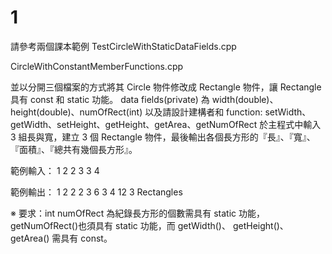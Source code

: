 # 1
請參考兩個課本範例
TestCircleWithStaticDataFields.cpp

CircleWithConstantMemberFunctions.cpp

並以分開三個檔案的方式將其 Circle 物件修改成 Rectangle 物件，讓 Rectangle 具有 const 和 static 功能。
data fields(private) 為 width(double)、height(double)、numOfRect(int)
以及請設計建構者和 function: setWidth、getWidth、setHeight、getHeight、getArea、getNumOfRect
於主程式中輸入 3 組長與寬，建立 3 個 Rectangle 物件，最後輸出各個長方形的『長』、『寬』、『面積』、『總共有幾個長方形』。

範例輸入：
1 2 2 3 3 4

範例輸出：
1 2 2 
2 3 6 
3 4 12 
3 Rectangles

※ 要求：int numOfRect 為紀錄長方形的個數需具有 static 功能，getNumOfRect()也須具有 static 功能，而 getWidth()、 getHeight()、getArea() 需具有 const。
